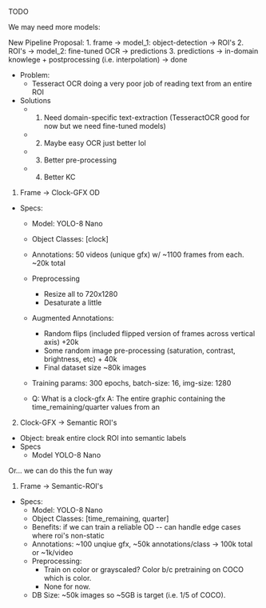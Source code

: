 TODO

We may need more models:

New Pipeline Proposal:
    1. frame -> model_1: object-detection -> ROI's
    2. ROI's -> model_2: fine-tuned OCR -> predictions
    3. predictions -> in-domain knowlege + postprocessing (i.e. interpolation) -> done

- Problem:
    - Tesseract OCR doing a very poor job of reading text from an entire ROI
- Solutions
    - 1. Need domain-specific text-extraction (TesseractOCR good for now but we need fine-tuned models)
    - 2. Maybe easy OCR just better lol
    - 3. Better pre-processing
    - 4. Better KC


1. Frame -> Clock-GFX OD
- Specs:
    - Model: YOLO-8 Nano
    - Object Classes: [clock]
    - Annotations: 50 videos (unique gfx) w/ ~1100 frames from each. ~20k total
    - Preprocessing
        - Resize all to 720x1280
        - Desaturate a little
    - Augmented Annotations:
        - Random flips (included flipped version of frames across vertical axis) +20k
        - Some random image pre-processing (saturation, contrast, brightness, etc) + 40k
        - Final dataset size ~80k images

    - Training params: 300 epochs, batch-size: 16, img-size: 1280
    - Q: What is a clock-gfx
        A: The entire graphic containing the time_remaining/quarter values from an 
2. Clock-GFX -> Semantic ROI's
- Object: break entire clock ROI into semantic labels
- Specs
    - Model YOLO-8 Nano

Or... we can do this the fun way

1. Frame -> Semantic-ROI's
- Specs:
    - Model: YOLO-8 Nano
    - Object Classes: [time_remaining, quarter]
    - Benefits: if we can train a reliable OD -- can handle edge cases where roi's non-static
    - Annotations: ~100 unqiue gfx, ~50k annotations/class -> 100k total or ~1k/video
    - Preprocessing:
        - Train on color or grayscaled? Color b/c pretraining on COCO which is color.
        - None for now.
    - DB Size: ~50k images so ~5GB is target (i.e. 1/5 of COCO).

